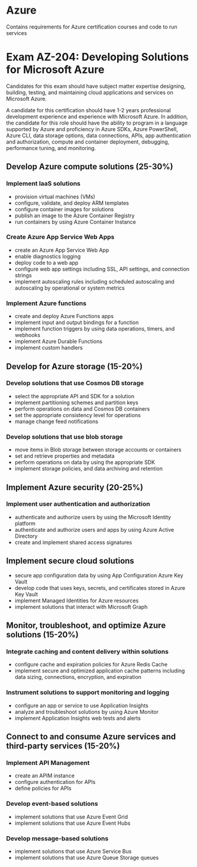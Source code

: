 # Azure
Contains requirements for Azure certification courses and code to run services

# Exam AZ-204: Developing Solutions for Microsoft Azure

Candidates for this exam should have subject matter expertise designing, building, testing, and maintaining cloud applications and services on Microsoft Azure.

A candidate for this certification should have 1-2 years professional development experience and experience with Microsoft Azure. In addition, the candidate for this role should have the ability to program in a language supported by Azure and proficiency in Azure SDKs, Azure PowerShell, Azure CLI, data storage options, data connections, APIs, app authentication and authorization, compute and container deployment, debugging, performance tuning, and monitoring.

## Develop Azure compute solutions (25-30%)
### Implement IaaS solutions
* provision virtual machines (VMs)
* configure, validate, and deploy ARM templates
* configure container images for solutions
* publish an image to the Azure Container Registry
* run containers by using Azure Container Instance
### Create Azure App Service Web Apps
* create an Azure App Service Web App
* enable diagnostics logging
* deploy code to a web app
* configure web app settings including SSL, API settings, and connection strings
* implement autoscaling rules including scheduled autoscaling and autoscaling by
operational or system metrics
### Implement Azure functions
* create and deploy Azure Functions apps
* implement input and output bindings for a function
* implement function triggers by using data operations, timers, and webhooks
* implement Azure Durable Functions
* implement custom handlers
## Develop for Azure storage (15-20%)
### Develop solutions that use Cosmos DB storage
* select the appropriate API and SDK for a solution
* implement partitioning schemes and partition keys
* perform operations on data and Cosmos DB containers
* set the appropriate consistency level for operations
* manage change feed notifications
### Develop solutions that use blob storage
* move items in Blob storage between storage accounts or containers
* set and retrieve properties and metadata
* perform operations on data by using the appropriate SDK
* implement storage policies, and data archiving and retention
## Implement Azure security (20-25%)
### Implement user authentication and authorization
* authenticate and authorize users by using the Microsoft Identity platform
* authenticate and authorize users and apps by using Azure Active Directory
* create and implement shared access signatures
## Implement secure cloud solutions
* secure app configuration data by using App Configuration Azure Key Vault
* develop code that uses keys, secrets, and certificates stored in Azure Key Vault
* implement Managed Identities for Azure resources
* implement solutions that interact with Microsoft Graph
## Monitor, troubleshoot, and optimize Azure solutions (15-20%)
### Integrate caching and content delivery within solutions
* configure cache and expiration policies for Azure Redis Cache
* implement secure and optimized application cache patterns including data sizing,
connections, encryption, and expiration
### Instrument solutions to support monitoring and logging
* configure an app or service to use Application Insights
* analyze and troubleshoot solutions by using Azure Monitor
* implement Application Insights web tests and alerts
## Connect to and consume Azure services and third-party services (15-20%)
### Implement API Management
* create an APIM instance
* configure authentication for APIs
* define policies for APIs
### Develop event-based solutions
* implement solutions that use Azure Event Grid
* implement solutions that use Azure Event Hubs
### Develop message-based solutions
* implement solutions that use Azure Service Bus
* implement solutions that use Azure Queue Storage queues


